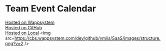 # Team Event Calendar
<a target=_blank href=https://cbs.wappsystem.com/dev/github/wappsystem/Team-Event-Calendar/index.html>Hosted on Wappsystem</a><br>
<a target=_blank href=https://htmlpreview.github.io/?https://raw.githubusercontent.com/wappsystem/Team-Event-Calendar/master/github.html>Hosted on GitHub</a><br>
<a target=_blank href=http://127.0.0.1:8000/wappsystem/Team-Event-Calendar/local.html>Hosted on Local</a>
<img src=https://cbs.wappsystem.com/dev/github/vmiis/SaaS/images/structure.png?v=2 />
